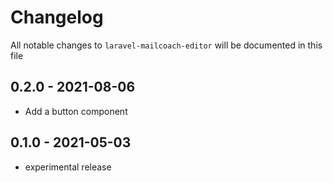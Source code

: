 # Changelog

All notable changes to `laravel-mailcoach-editor` will be documented in this file

## 0.2.0 - 2021-08-06

- Add a button component

## 0.1.0 - 2021-05-03

- experimental release

